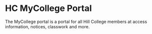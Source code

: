 # HC MyCollege Portal
The MyCollege portal is a portal for all Hill College members at access information, notices, classwork and more.
